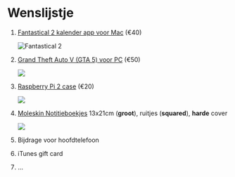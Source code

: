 # Wenslijstje

1. [Fantastical 2 kalender app voor Mac][1] (€40)

	![][image-1]
2. [Grand Theft Auto V (GTA 5) voor PC][2] (€50)

	![][image-2]
3. [Raspberry Pi 2 case][3] (€20)

	![][image-3]
4. [Moleskin Notitieboekjes][4] 13x21cm (**groot**), ruitjes (**squared**), **harde** cover

	![][image-4] 
5. Bijdrage voor hoofdtelefoon
6. iTunes gift card
7. …


<!-- ## Wii U Premium Zwart 32GB — Mario Kart
- [Wii U Mario Kart](https://www.nintendo.be/nl/Wii-U/Het-systeem/Systeembundels/Systeembundels-663024.html)

    ![Wii U](http://techgeek.com.au/wp-content/uploads/2014/04/MARIO-KART-8-PREMIUM-PACK.jpg)

<hr />
 -->

[1]:	https://sites.fastspring.com/flexibits/order/confirm
[2]:	http://www.consoleshop.be/product/475633/grand-theft-auto-v-gta-5-pc.html?ref=14760&utm_source=beslist&utm_medium=pricecomparison&utm_content=18613-2EF66CF5-4969-4F2E-9660-E4EEC154E2BB&label=18613-2EF66CF5-4969-4F2E-9660-E4EEC154E2BB
[3]:	https://www.pi-supply.com/product/short-crust-plus-perfect-base-raspberry-pi-b-plus/?attribute_base-colour=Black
[4]:	https://store.moleskine.com/bel/notebooks/notebooks/hard-cover-coloured-notebook/p2?lang=en-gb&ic=wwsk7w%3D%3D&vid=7

[image-1]:	http://dncnhi2ob6sh.cloudfront.net/img3/fantastical-icon-big.png "Fantastical 2"
[image-2]:	https://upload.wikimedia.org/wikipedia/en/a/a5/Grand_Theft_Auto_V.png
[image-3]:	https://www.pi-supply.com/wp-content/uploads/2014/09/Shortcrust1-1-Copy-300x300.jpg
[image-4]:	https://dvf5h65su8dqt.cloudfront.net/Moleskine/Images/Catalog/9788862930000_01-PRDD.JPG?v=PONaRNyJa5VJIzcYxzxsOg==